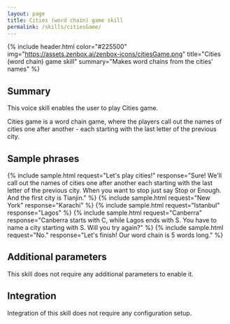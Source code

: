 ```yaml
---
layout: page
title: Cities (word chain) game skill
permalink: /skills/citiesGame/
---
```


{% include header.html color="#225500" img="https://assets.zenbox.ai/zenbox-icons/citiesGame.png" title="Cities (word chain) game skill" summary="Makes word chains from the cities' names" %}

## Summary
This voice skill enables the user to play Cities game.

Cities game is a word chain game, where the players call out the names of cities one after another - each starting with the last letter of the previous city.


## Sample phrases
{% include sample.html request="Let's play cities!" response="Sure! We'll call out the names of cities one after another each starting with the last letter of the previous city. When you want to stop just say Stop or Enough. And the first city is Tianjin." %}
{% include sample.html request="New York" response="Karachi" %}
{% include sample.html request="Istanbul" response="Lagos" %}
{% include sample.html request="Canberra" response="Canberra starts with C, while Lagos ends with S. You have to name a city starting with S. Will you try again?" %}
{% include sample.html request="No." response="Let's finish! Our word chain is 5 words long." %}

## Additional parameters
This skill does not require any additional parameters to enable it.

## Integration
Integration of this skill does not require any configuration setup.